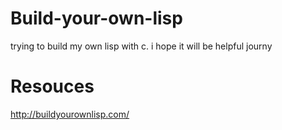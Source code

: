 # Build-your-own-lisp

trying to build my own lisp with c.
i hope it will be helpful journy

# Resouces

http://buildyourownlisp.com/
